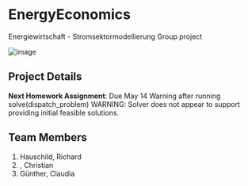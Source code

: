 # EnergyEconomics

Energiewirtschaft - Stromsektormodellierung Group project

![image](https://imgs.xkcd.com/comics/fixing_problems.png)

## Project Details


**Next Homework Assignment**: Due May 14
Warning after running solve(dispatch_problem)
WARNING: Solver does not appear to support providing initial feasible solutions.


## Team Members

1. Hauschild, Richard
2. , Christian
3. Günther, Claudia

